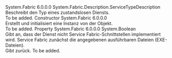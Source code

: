 <Type Name="StatelessServiceTypeDescription" FullName="System.Fabric.Description.StatelessServiceTypeDescription">
  <TypeSignature Language="C#" Value="public sealed class StatelessServiceTypeDescription : System.Fabric.Description.ServiceTypeDescription" />
  <TypeSignature Language="ILAsm" Value=".class public auto ansi sealed beforefieldinit StatelessServiceTypeDescription extends System.Fabric.Description.ServiceTypeDescription" />
  <TypeSignature Language="DocId" Value="T:System.Fabric.Description.StatelessServiceTypeDescription" />
  <TypeSignature Language="VB.NET" Value="Public NotInheritable Class StatelessServiceTypeDescription&#xA;Inherits ServiceTypeDescription" />
  <TypeSignature Language="F#" Value="type StatelessServiceTypeDescription = class&#xA;    inherit ServiceTypeDescription" />
  <AssemblyInfo>
    <AssemblyName>System.Fabric</AssemblyName>
    <AssemblyVersion>6.0.0.0</AssemblyVersion>
  </AssemblyInfo>
  <Base>
    <BaseTypeName>System.Fabric.Description.ServiceTypeDescription</BaseTypeName>
  </Base>
  <Interfaces />
  <Docs>
    <summary>
      <para>Beschreibt den Typ eines zustandslosen Diensts.</para>
    </summary>
    <remarks>To be added.</remarks>
  </Docs>
  <Members>
    <Member MemberName=".ctor">
      <MemberSignature Language="C#" Value="public StatelessServiceTypeDescription ();" />
      <MemberSignature Language="ILAsm" Value=".method public hidebysig specialname rtspecialname instance void .ctor() cil managed" />
      <MemberSignature Language="DocId" Value="M:System.Fabric.Description.StatelessServiceTypeDescription.#ctor" />
      <MemberSignature Language="VB.NET" Value="Public Sub New ()" />
      <MemberType>Constructor</MemberType>
      <AssemblyInfo>
        <AssemblyName>System.Fabric</AssemblyName>
        <AssemblyVersion>6.0.0.0</AssemblyVersion>
      </AssemblyInfo>
      <Parameters />
      <Docs>
        <summary>
          <para>Erstellt und initialisiert eine Instanz von der <see cref="T:System.Fabric.Description.StatelessServiceTypeDescription" /> Objekt.</para>
        </summary>
        <remarks>To be added.</remarks>
      </Docs>
    </Member>
    <Member MemberName="UseImplicitHost">
      <MemberSignature Language="C#" Value="public bool UseImplicitHost { get; set; }" />
      <MemberSignature Language="ILAsm" Value=".property instance bool UseImplicitHost" />
      <MemberSignature Language="DocId" Value="P:System.Fabric.Description.StatelessServiceTypeDescription.UseImplicitHost" />
      <MemberSignature Language="VB.NET" Value="Public Property UseImplicitHost As Boolean" />
      <MemberSignature Language="F#" Value="member this.UseImplicitHost : bool with get, set" Usage="System.Fabric.Description.StatelessServiceTypeDescription.UseImplicitHost" />
      <MemberType>Property</MemberType>
      <AssemblyInfo>
        <AssemblyName>System.Fabric</AssemblyName>
        <AssemblyVersion>6.0.0.0</AssemblyVersion>
      </AssemblyInfo>
      <ReturnValue>
        <ReturnType>System.Boolean</ReturnType>
      </ReturnValue>
      <Docs>
        <summary>
          <para>Gibt an, dass der Dienst nicht Service Fabric-Schnittstellen implementiert wird. Service Fabric zunächst die angegebenen ausführbaren Dateien (EXE-Dateien).</para>
        </summary>
        <value>
          <para>Gibt <see cref="T:System.Boolean" />zurück.</para>
        </value>
        <remarks>To be added.</remarks>
      </Docs>
    </Member>
  </Members>
</Type>